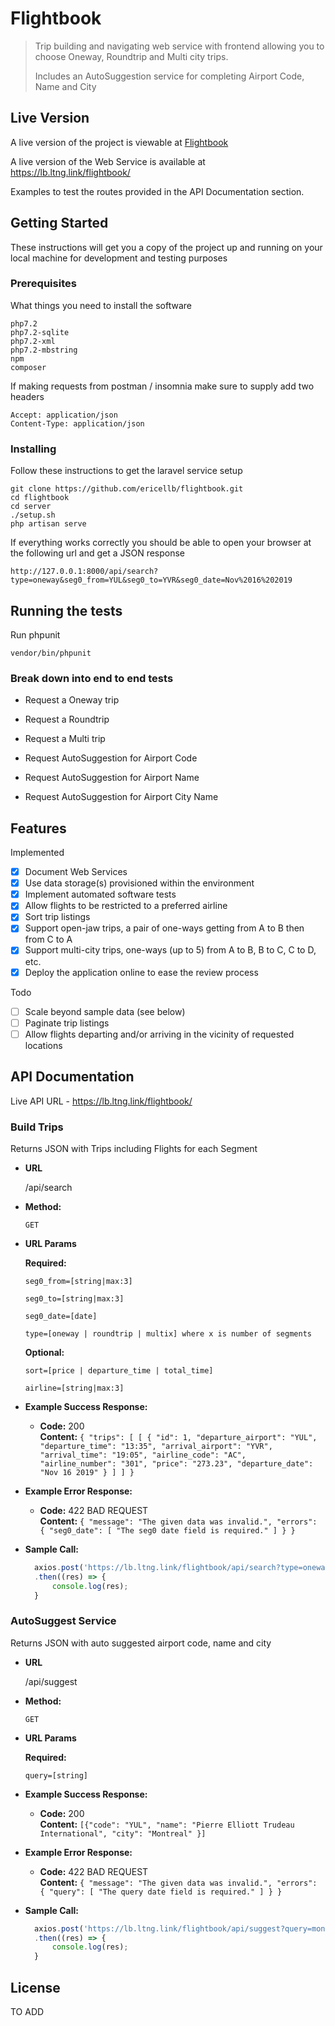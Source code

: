# Flightbook

> Trip building and navigating web service with frontend allowing you to choose Oneway, Roundtrip and Multi city trips.
>
> Includes an AutoSuggestion service for completing Airport Code, Name and City

## Live Version

A live version of the project is viewable at [Flightbook](https://ericellb.github.io/flightbook/)

A live version of the Web Service is available at https://lb.ltng.link/flightbook/

Examples to test the routes provided in the API Documentation section.

## Getting Started

These instructions will get you a copy of the project up and running on your local machine for development and testing purposes

### Prerequisites

What things you need to install the software

```
php7.2
php7.2-sqlite
php7.2-xml
php7.2-mbstring
npm
composer
```

If making requests from postman / insomnia make sure to supply add two headers

```
Accept: application/json
Content-Type: application/json
```

### Installing

Follow these instructions to get the laravel service setup

```
git clone https://github.com/ericellb/flightbook.git
cd flightbook
cd server
./setup.sh
php artisan serve
```

If everything works correctly you should be able to open your browser at the following url and get a JSON response

```
http://127.0.0.1:8000/api/search?type=oneway&seg0_from=YUL&seg0_to=YVR&seg0_date=Nov%2016%202019
```

## Running the tests

Run phpunit

```
vendor/bin/phpunit
```

### Break down into end to end tests

- Request a Oneway trip

- Request a Roundtrip

- Request a Multi trip

- Request AutoSuggestion for Airport Code

- Request AutoSuggestion for Airport Name

- Request AutoSuggestion for Airport City Name

## Features

Implemented

- [x] Document Web Services
- [x] Use data storage(s) provisioned within the environment
- [x] Implement automated software tests
- [x] Allow flights to be restricted to a preferred airline
- [x] Sort trip listings
- [x] Support open-jaw trips, a pair of one-ways getting from A to B then from C to A
- [x] Support multi-city trips, one-ways (up to 5) from A to B, B to C, C to D, etc.
- [x] Deploy the application online to ease the review process

Todo

- [ ] Scale beyond sample data (see below)
- [ ] Paginate trip listings
- [ ] Allow flights departing and/or arriving in the vicinity of requested locations

## API Documentation

Live API URL - https://lb.ltng.link/flightbook/

### Build Trips

Returns JSON with Trips including Flights for each Segment

- **URL**

  /api/search

- **Method:**

  `GET`

- **URL Params**

  **Required:**

  `seg0_from=[string|max:3]`

  `seg0_to=[string|max:3]`

  `seg0_date=[date]`

  `type=[oneway | roundtrip | multix] where x is number of segments`

  **Optional:**

  `sort=[price | departure_time | total_time]`

  `airline=[string|max:3]`

* **Example Success Response:**

  - **Code:** 200 <br />
    **Content:** `{ "trips": [ [ { "id": 1, "departure_airport": "YUL", "departure_time": "13:35", "arrival_airport": "YVR", "arrival_time": "19:05", "airline_code": "AC", "airline_number": "301", "price": "273.23", "departure_date": "Nov 16 2019" } ] ] }`

- **Example Error Response:**

  - **Code:** 422 BAD REQUEST <br />
    **Content:** `{ "message": "The given data was invalid.", "errors": { "seg0_date": [ "The seg0 date field is required." ] } }`

* **Sample Call:**

  ```javascript
    axios.post('https://lb.ltng.link/flightbook/api/search?type=oneway&seg0_from=YUL&seg0_to=YVR&seg0_date=Nov-16-2019')
    .then((res) => {
    	console.log(res);
    }
  ```

### AutoSuggest Service

Returns JSON with auto suggested airport code, name and city

- **URL**

  /api/suggest

- **Method:**

  `GET`

- **URL Params**

  **Required:**

  `query=[string]`

* **Example Success Response:**

  - **Code:** 200 <br />
    **Content:** `[{"code": "YUL", "name": "Pierre Elliott Trudeau International", "city": "Montreal" }]`

- **Example Error Response:**

  - **Code:** 422 BAD REQUEST <br />
    **Content:** `{ "message": "The given data was invalid.", "errors": { "query": [ "The query date field is required." ] } }`

* **Sample Call:**

  ```javascript
    axios.post('https://lb.ltng.link/flightbook/api/suggest?query=montr')
    .then((res) => {
    	console.log(res);
    }
  ```

## License

TO ADD
